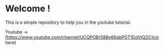 # Welcome !
This is a simple repository to help you in the youtube tutorial.

Youtube -> [https://www.youtube.com/channel/UCQPOBr58By66abPGT1DdVlQ](Click here)
